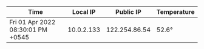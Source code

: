 | Time     | Local IP | Public IP | Temperature |
| ----------- | ----------- | ----------- | ----------- |
| Fri 01 Apr 2022 08:30:01 PM +0545      | 10.0.2.133     | 122.254.86.54  | 52.6° |
